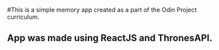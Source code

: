 #This is a simple memory app created as a part of the Odin Project curriculum.
## App was made using ReactJS and ThronesAPI.
